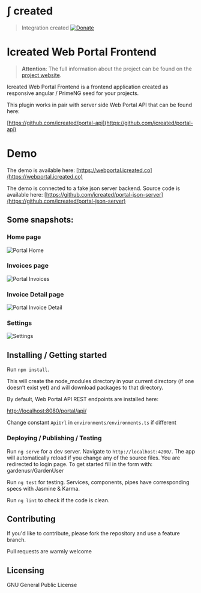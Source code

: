 # &int; created
> Integration created
[![Donate](https://img.shields.io/badge/Donate-PayPal-green.svg)](https://www.paypal.com/cgi-bin/webscr?cmd=_s-xclick&hosted_button_id=7TYVAGLZ7XATQ&source=url)


# Icreated Web Portal Frontend
>**Attention**: The full information about the project can be found on the [project website](https://icreated.co/projects/webportal).


Icreated Web Portal Frontend is a frontend application created as responsive angular / PrimeNG seed for your projects.

This plugin works in pair with server side Web Portal API that can be found here:

[https://github.com/icreated/portal-api](https://github.com/icreated/portal-api)

# Demo
The demo is available here:
[https://webportal.icreated.co](https://webportal.icreated.co)

The demo is connected to a fake json server backend. Source code is available here:
[https://github.com/icreated/portal-json-server](https://github.com/icreated/portal-json-server)



## Some snapshots:

### Home page

![Portal Home](https://icreated.co/assets/images/projects/webportal/screenshot_home.png?raw=true "Portal Home")

### Invoices page

![Portal Invoices](https://icreated.co/assets/images/projects/webportal/screenshot_invoices.png?raw=true "Portal Invoices")

### Invoice Detail page

![Portal Invoice Detail](https://icreated.co/assets/images/projects/webportal/screenshot_invoice_detail.png?raw=true "Portal Invoice Detail")


### Settings

![Settings](https://icreated.co/assets/images/projects/webportal/screenshot_settings.png?raw=true "Settings")


## Installing / Getting started

Run `npm install`.

This will create the node_modules directory in your current directory (if one doesn’t exist yet) and will download packages to that directory.


By default, Web Portal API REST endpoints are installed here:

[http://localhost:8080/portal/api/](http://localhost:8080/portal/api/)

Change constant `ApiUrl` in `environments/environments.ts` if different



### Deploying / Publishing / Testing

Run `ng serve` for a dev server. Navigate to `http://localhost:4200/`. The app will automatically reload if you change any of the source files.
You are redirected to login page. To get started fill in the form with: gardenusr/GardenUser

Run `ng test` for testing. Services, components, pipes have corresponding specs with Jasmine & Karma.

Run `ng lint` to check if the code is clean.


## Contributing

If you'd like to contribute, please fork the repository and use a feature
branch.

Pull requests are warmly welcome


## Licensing

GNU General Public License

